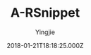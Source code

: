 ---
title: A-RSnippet
github: https://github.com/huyingjie/hexo-theme-A-RSnippet
demo: https://arsnippet.yingjiehu.com/
author: Yingjie
ssg:
  - Hexo
cms:
  - No Cms
date: 2018-01-21T18:18:25.000Z
description: '🦀 A Responsive Theme for Hexo 🦀 '
stale: true
disabled: true
disabled_reason: error checking demo url
---